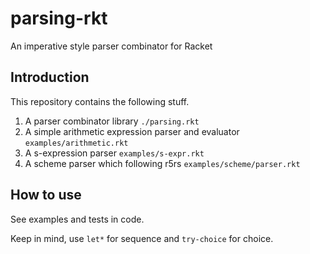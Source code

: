 # parsing-rkt
An imperative style parser combinator for Racket



## Introduction

This repository contains the following stuff.

1. A parser combinator library `./parsing.rkt`
2. A simple arithmetic expression parser and evaluator `examples/arithmetic.rkt`
3. A s-expression parser `examples/s-expr.rkt`
4. A scheme parser which following r5rs `examples/scheme/parser.rkt`



## How to use

See examples and tests in code.

Keep in mind, use `let*` for sequence and `try-choice` for choice.

